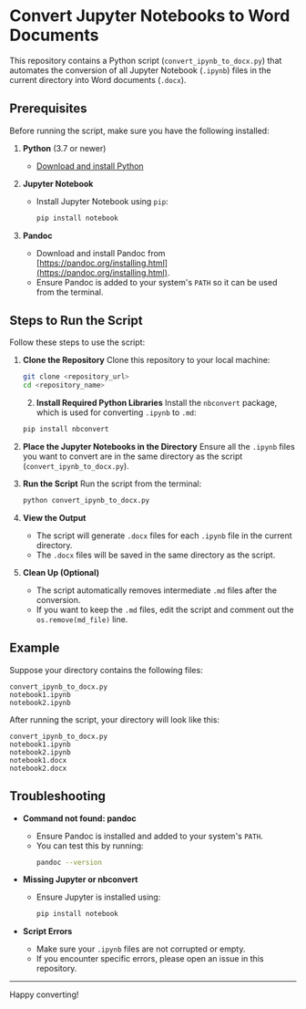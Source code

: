 # Convert Jupyter Notebooks to Word Documents

This repository contains a Python script (`convert_ipynb_to_docx.py`) that automates the conversion of all Jupyter Notebook (`.ipynb`) files in the current directory into Word documents (`.docx`).

## Prerequisites

Before running the script, make sure you have the following installed:

1. **Python** (3.7 or newer)
   - [Download and install Python](https://www.python.org/downloads/)

2. **Jupyter Notebook**
   - Install Jupyter Notebook using `pip`:
     ```bash
     pip install notebook
     ```

3. **Pandoc**
   - Download and install Pandoc from [https://pandoc.org/installing.html](https://pandoc.org/installing.html).
   - Ensure Pandoc is added to your system's `PATH` so it can be used from the terminal.

## Steps to Run the Script

Follow these steps to use the script:

1. **Clone the Repository**
   Clone this repository to your local machine:
   ```bash
   git clone <repository_url>
   cd <repository_name>
   ```

   2. **Install Required Python Libraries**
   Install the `nbconvert` package, which is used for converting `.ipynb` to `.md`:
   ```bash
   pip install nbconvert
   ```

3. **Place the Jupyter Notebooks in the Directory**
   Ensure all the `.ipynb` files you want to convert are in the same directory as the script (`convert_ipynb_to_docx.py`).

4. **Run the Script**
   Run the script from the terminal:
   ```bash
   python convert_ipynb_to_docx.py
   ```

5. **View the Output**
   - The script will generate `.docx` files for each `.ipynb` file in the current directory.
   - The `.docx` files will be saved in the same directory as the script.

6. **Clean Up (Optional)**
   - The script automatically removes intermediate `.md` files after the conversion.
   - If you want to keep the `.md` files, edit the script and comment out the `os.remove(md_file)` line.

## Example

Suppose your directory contains the following files:

```plaintext
convert_ipynb_to_docx.py
notebook1.ipynb
notebook2.ipynb
```

After running the script, your directory will look like this:

```plaintext
convert_ipynb_to_docx.py
notebook1.ipynb
notebook2.ipynb
notebook1.docx
notebook2.docx
```

## Troubleshooting

- **Command not found: pandoc**
  - Ensure Pandoc is installed and added to your system's `PATH`.
  - You can test this by running:
    ```bash
    pandoc --version
    ```

- **Missing Jupyter or nbconvert**
  - Ensure Jupyter is installed using:
    ```bash
    pip install notebook
    ```

- **Script Errors**
  - Make sure your `.ipynb` files are not corrupted or empty.
  - If you encounter specific errors, please open an issue in this repository.

---

Happy converting!
